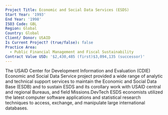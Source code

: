 ```yaml
---
Project Title: Economic and Social Data Services (ESDS)
Start Year: '1993'
End Year: '1998'
ISO3 Code: GBL
Region: Global
Country: Global
Client/ Donor: USAID
Is Current Project? (true/false): false
Practice Area:
  - Public Financial Management and Fiscal Sustainability
Contract Value USD: '$2,430,485 (first)$3,094,135 (successor)'
---
```

The USAID Center for Development Information and Evaluation (CDIE) Economic and Social Data Service project provided a wide range of analytic and technical support services to maintain the Economic and Social Data Base (ESDB) and to sustain ESDS and its corollary work with USAID central and regional Bureaus, and field Missions.DevTech ESDS economists utilized the latest computer software applications and statistical research techniques to access, exchange, and manipulate large international databases.